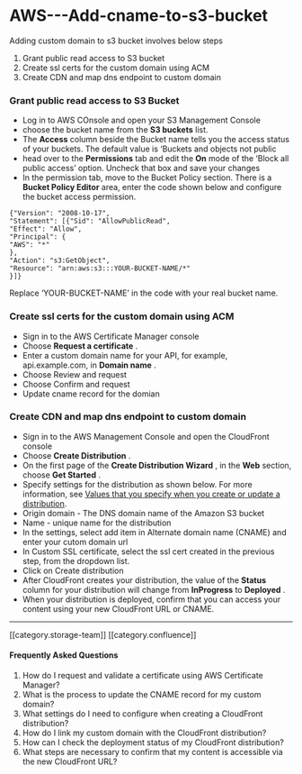 # AWS---Add-cname-to-s3-bucket

Adding custom domain to s3 bucket involves below steps

1. Grant public read access to S3 bucket
2. Create ssl certs for the custom domain using ACM
3. Create CDN and map dns endpoint to custom domain

### Grant public read access to S3 Bucket

* Log in to AWS COnsole and open your S3 Management Console
* choose the bucket name from the **S3 buckets** list.
* The **Access** column beside the Bucket name tells you the access status of your buckets. The default value is ‘Buckets and objects not public
* head over to the **Permissions** tab and edit the **On** mode of the ‘Block all public access’ option. Uncheck that box and save your changes
* In the permission tab, move to the Bucket Policy section. There is a **Bucket Policy Editor** area, enter the code shown below and configure the bucket access permission.

```
{"Version": "2008-10-17",
"Statement": [{"Sid": "AllowPublicRead",
"Effect": "Allow",
"Principal": {
"AWS": "*"
},
"Action": "s3:GetObject",
"Resource": "arn:aws:s3:::YOUR-BUCKET-NAME/*"
}]}
```

Replace ‘YOUR-BUCKET-NAME’ in the code with your real bucket name.

### Create ssl certs for the custom domain using ACM

* Sign in to the AWS Certificate Manager console
* Choose **Request a certificate** .
* Enter a custom domain name for your API, for example, api.example.com, in **Domain name** .
* Choose Review and request
* Choose Confirm and request
* Update cname record for the domian

### Create CDN and map dns endpoint to custom domain

* Sign in to the AWS Management Console and open the CloudFront console
* Choose **Create Distribution** .
* On the first page of the **Create Distribution Wizard** , in the **Web** section, choose **Get Started** .
* Specify settings for the distribution as shown below. For more information, see [Values that you specify when you create or update a distribution](https://docs.aws.amazon.com/AmazonCloudFront/latest/DeveloperGuide/distribution-web-values-specify.html).
* Origin domain - The DNS domain name of the Amazon S3 bucket
* Name - unique name for the distribution
* In the settings, select add item in Alternate domain name (CNAME) and enter your cutom domain url
* In Custom SSL certificate, select the ssl cert created in the previous step, from the dropdown list.
* Click on Create distribution
* After CloudFront creates your distribution, the value of the **Status** column for your distribution will change from **InProgress** to **Deployed** .
* When your distribution is deployed, confirm that you can access your content using your new CloudFront URL or CNAME.

***

\[\[category.storage-team]] \[\[category.confluence]]

#### Frequently Asked Questions

1. How do I request and validate a certificate using AWS Certificate Manager?
2. What is the process to update the CNAME record for my custom domain?
3. What settings do I need to configure when creating a CloudFront distribution?
4. How do I link my custom domain with the CloudFront distribution?
5. How can I check the deployment status of my CloudFront distribution?
6. What steps are necessary to confirm that my content is accessible via the new CloudFront URL?
